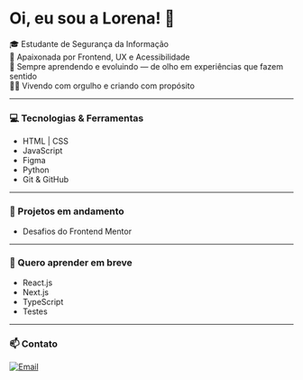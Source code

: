 # Oi, eu sou a Lorena! 👋

🎓 Estudante de Segurança da Informação  
💜 Apaixonada por Frontend, UX e Acessibilidade  
🚀 Sempre aprendendo e evoluindo — de olho em experiências que fazem sentido  
🏳️‍⚧️ Vivendo com orgulho e criando com propósito

---

### 💻 Tecnologias & Ferramentas
- HTML | CSS
- JavaScript
- Figma
- Python
- Git & GitHub

---

### 🌱 Projetos em andamento
- Desafios do Frontend Mentor

---

### 🔮 Quero aprender em breve
- React.js
- Next.js
- TypeScript
- Testes

---

### 📫 Contato
[![Email](https://img.shields.io/badge/Email-lorenamendes5217@gmail.com-red)](mailto:lorenamendes5217@gmail.com)
